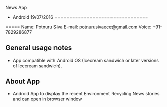 News App 
- Android     19/07/2016
================================

=====
Name: Potnuru Siva
E-mail: potnurusivaece@gmail.com
Voice: +91-7829286877

General usage notes
-------------------
- App compatible with Android OS  (Icecream sandwich or later versions of Icecream sandwich).


About App
---------
- Android App to display the recent Environment Recycling News stories and can open in browser window
